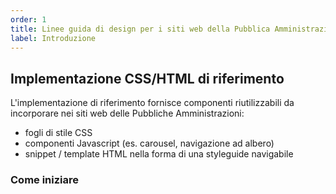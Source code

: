 ```yaml
---
order: 1
title: Linee guida di design per i siti web della Pubblica Amministrazione
label: Introduzione
---
```


## Implementazione CSS/HTML di riferimento

L'implementazione di riferimento fornisce componenti riutilizzabili
da incorporare nei siti web delle Pubbliche Amministrazioni:

- fogli di stile CSS
- componenti Javascript (es. carousel, navigazione ad albero)
- snippet / template HTML nella forma di una styleguide navigabile

### Come iniziare
